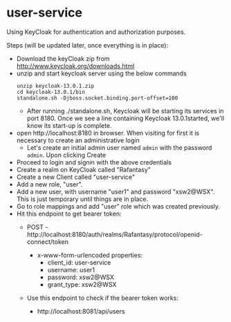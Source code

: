 # user-service

Using KeyCloak for authentication and authorization purposes.

Steps (will be updated later, once everything is in place):

- Download the keyCloak zip from http://www.keycloak.org/downloads.html
- unzip and start keycloak server using the below commands
  ```
  unzip keycloak-13.0.1.zip 
  cd keycloak-13.0.1/bin
  standalone.sh -Djboss.socket.binding.port-offset=100
  ```
  - After running ./standalone.sh, Keycloak will be starting its services in port 8180. Once we see a line containing Keycloak 13.0.1started, we'll know its start-up is complete.
- open http://localhost:8180 in browser. When visiting for first it is necessary to create an administrative login
  - Let's create an initial admin user named ```admin``` with the password ```admin```. Upon clicking Create
- Proceed to login and signin with the above credentials
- Create a realm on KeyCloak called "Rafantasy"
- Create a new Client called "user-service"  
- Add a new role, "user". 
- Add a new user, with username "user1" and password "xsw2@WSX". This is just temporary until things are in place.
- Go to role mappings and add "user" role which was created previously.
- Hit this endpoint to get bearer token:
  * POST - http://localhost:8180/auth/realms/Rafantasy/protocol/openid-connect/token
    * x-www-form-urlencoded properties:
        * client_id: user-service
        * username: user1
        * password: xsw2@WSX
        * grant_type: xsw2@WSX
    
  * Use this endpoint to check if the bearer token works:
    * http://localhost:8081/api/users
    